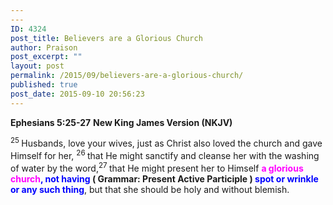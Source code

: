 ```yaml
---
---
ID: 4324
post_title: Believers are a Glorious Church
author: Praison
post_excerpt: ""
layout: post
permalink: /2015/09/believers-are-a-glorious-church/
published: true
post_date: 2015-09-10 20:56:23
---
```

<strong>Ephesians 5:25-27</strong>
<strong> New King James Version (NKJV)</strong>

<span id="en-NKJV-29330" class="text Eph-5-25"><sup class="versenum">25 </sup>Husbands, love your wives, just as Christ also loved the church and gave Himself for her, </span><span id="en-NKJV-29331" class="text Eph-5-26"><sup class="versenum">26 </sup>that He might sanctify and cleanse her with the washing of water by the word,</span><span id="en-NKJV-29332" class="text Eph-5-27"><sup class="versenum">27 </sup>that He might present her to Himself <span style="color: #0000ff;"><strong><span style="color: #ff00ff;">a glorious church</span>, not having </strong></span><strong>( Grammar: Present Active Participle )</strong><span style="color: #0000ff;"><strong> spot or wrinkle or any such thing</strong></span>, but that she should be holy and without blemish.</span>